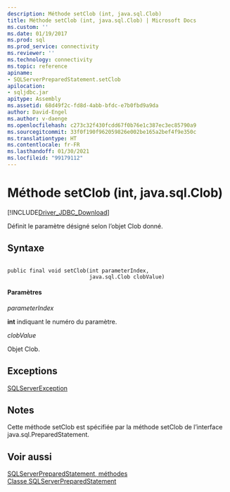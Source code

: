 ```yaml
---
description: Méthode setClob (int, java.sql.Clob)
title: Méthode setClob (int, java.sql.Clob) | Microsoft Docs
ms.custom: ''
ms.date: 01/19/2017
ms.prod: sql
ms.prod_service: connectivity
ms.reviewer: ''
ms.technology: connectivity
ms.topic: reference
apiname:
- SQLServerPreparedStatement.setClob
apilocation:
- sqljdbc.jar
apitype: Assembly
ms.assetid: 68d49f2c-fd8d-4abb-bfdc-e7b0fbd9a9da
author: David-Engel
ms.author: v-daenge
ms.openlocfilehash: c273c32f430fcdd67f0b76e1c387ec3ec85790a9
ms.sourcegitcommit: 33f0f190f962059826e002be165a2bef4f9e350c
ms.translationtype: HT
ms.contentlocale: fr-FR
ms.lasthandoff: 01/30/2021
ms.locfileid: "99179112"
---
```

# <a name="setclob-method-int-javasqlclob"></a>Méthode setClob (int, java.sql.Clob)
[!INCLUDE[Driver_JDBC_Download](../../../includes/driver_jdbc_download.md)]

  Définit le paramètre désigné selon l’objet Clob donné.  
  
## <a name="syntax"></a>Syntaxe  
  
```  
  
public final void setClob(int parameterIndex,  
                          java.sql.Clob clobValue)  
```  
  
#### <a name="parameters"></a>Paramètres  
 *parameterIndex*  
  
 **int** indiquant le numéro du paramètre.  
  
 *clobValue*  
  
 Objet Clob.  
  
## <a name="exceptions"></a>Exceptions  
 [SQLServerException](../../../connect/jdbc/reference/sqlserverexception-class.md)  
  
## <a name="remarks"></a>Notes  
 Cette méthode setClob est spécifiée par la méthode setClob de l’interface java.sql.PreparedStatement.  
  
## <a name="see-also"></a>Voir aussi  
 [SQLServerPreparedStatement, méthodes](../../../connect/jdbc/reference/sqlserverpreparedstatement-methods.md)   
 [Classe SQLServerPreparedStatement](../../../connect/jdbc/reference/sqlserverpreparedstatement-class.md)  
  
  
